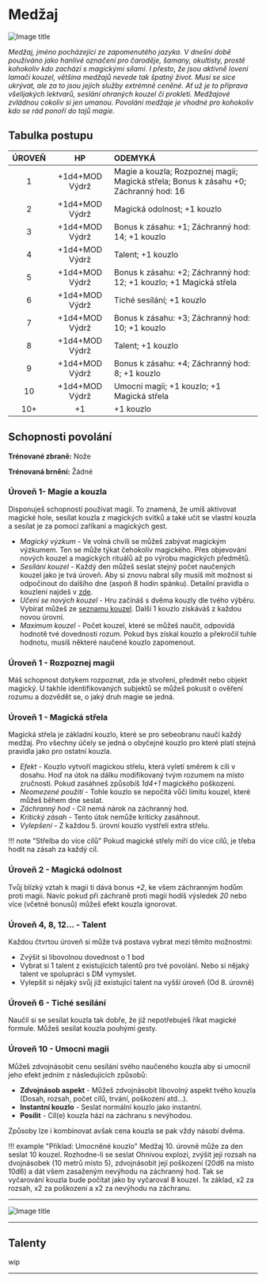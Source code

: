 # Medžaj

![Image title](/assets/classes/medzaj.webp)

*Medžaj, jméno pocházející ze zapomenutého jazyka. V dnešní době používáno jako hanlivé označení pro čaroděje, šamany, okultisty, prostě kohokoliv kdo zachází s  magickými silami. I přesto, že jsou aktivně loveni lamači kouzel, většina medžajů nevede tak špatný život. Musí se sice ukrývat, ale za to jsou jejich služby extrémně ceněné. Ať už je to příprava všelijakých lektvarů, seslání ohraných kouzel či prokletí. Medžajové zvládnou cokoliv si jen umanou. Povolání medžaje je vhodné pro kohokoliv kdo se rád ponoří do tajů magie.*

## Tabulka postupu

| ÚROVEŇ |       HP       | ODEMYKÁ                                                      |
| :----: | :------------: | :----------------------------------------------------------- |
|   1    | +1d4+MOD Výdrž | Magie a kouzla; Rozpoznej magii; Magická střela; Bonus k zásahu +0; Záchranný hod: 16 |
|   2    | +1d4+MOD Výdrž | Magická odolnost; +1 kouzlo                                  |
|   3    | +1d4+MOD Výdrž | Bonus k zásahu: +1; Záchranný hod: 14; +1 kouzlo             |
|   4    | +1d4+MOD Výdrž | Talent; +1 kouzlo                                            |
|   5    | +1d4+MOD Výdrž | Bonus k zásahu: +2; Záchranný hod: 12; +1 kouzlo; +1 Magická střela |
|   6    | +1d4+MOD Výdrž | Tiché sesílání; +1 kouzlo                                    |
|   7    | +1d4+MOD Výdrž | Bonus k zásahu: +3; Záchranný hod: 10; +1 kouzlo             |
|   8    | +1d4+MOD Výdrž | Talent; +1 kouzlo                                            |
|   9    | +1d4+MOD Výdrž | Bonus k zásahu: +4; Záchranný hod: 8; +1 kouzlo              |
|   10   | +1d4+MOD Výdrž | Umocni magii; +1 kouzlo; +1 Magická střela                   |
|  10+   |       +1       | +1 kouzlo                                                    |

## Schopnosti povolání

**Trénované zbraně:** Nože

**Trénovaná brnění:** Žádné

### Úroveň 1-  Magie a kouzla

Disponuješ schopností používat magii. To znamená, že umíš aktivovat magické hole, sesílat kouzla z magických svitků a také učit se vlastní kouzla a sesílat je za pomocí zaříkaní a magických gest.  

- *Magický výzkum* - Ve volná chvíli se můžeš zabývat magickým výzkumem. Ten se může týkat čehokoliv magického. Přes objevování nových kouzel a magických rituálů až po výrobu magických předmětů. 
- *Sesílání kouzel* - Každý den můžeš seslat stejný počet naučených kouzel jako je tvá úroveň. Aby si znovu nabral síly musíš mít možnost si odpočinout do dalšího dne (aspoň 8 hodin spánku). Detailní pravidla o kouzlení najdeš v [zde](/Aldir%20%28Zasazení%29/magic). 
- *Učení se nových kouzel* - Hru začínáš s dvěma kouzly dle tvého výběru. Vybírat můžeš ze [seznamu kouzel](/Aldir%20%28Zasazení%29/magic/#kouzla). Další 1 kouzlo získáváš z každou novou úrovní.  
- *Maximum kouzel* - Počet kouzel, které se můžeš naučit, odpovídá hodnotě tvé dovednosti rozum. Pokud bys získal kouzlo a překročil tuhle hodnotu, musíš některé naučené kouzlo zapomenout.

### Úroveň 1 - Rozpoznej magii

Máš schopnost dotykem rozpoznat, zda je stvoření, předmět nebo objekt magický. U takhle identifikovaných subjektů se můžeš pokusit o ověření rozumu a dozvědět se, o jaký druh magie se jedná.

### Úroveň 1 - Magická střela

Magická střela je základní kouzlo, které se pro sebeobranu naučí každý medžaj. Pro všechny účely se jedná o obyčejné kouzlo pro které platí stejná pravidla jako pro ostatní kouzla. 

- *Efekt* - Kouzlo vytvoří magickou střelu, která vyletí směrem k cíli v dosahu. Hoď na útok na dálku modifikovaný tvým rozumem na místo zručnosti. Pokud zasáhneš způsobíš *1d4+1* magického poškození. 
- *Neomezené použití* - Tohle kouzlo se nepočítá vůči limitu kouzel, které můžeš během dne seslat. 
- *Záchranný hod* - Cíl nemá nárok na záchranný hod.  
- *Kritický zásah* - Tento útok nemůže kriticky zasáhnout. 
- *Vylepšení* - Z každou 5. úrovní kouzlo vystřelí extra střelu. 

!!! note "Střelba do více cílů"
    Pokud magické střely míří do více cílů, je třeba hodit na zásah za každý cíl.

### Úroveň 2 - Magická odolnost

Tvůj blízký vztah k magii ti dává bonus *+2*, ke všem záchranným hodům proti magii. Navíc pokud při záchraně proti magii hodíš výsledek *20* nebo více (včetně bonusů) můžeš efekt kouzla ignorovat.

### Úroveň 4, 8, 12... - Talent

Každou čtvrtou úroveň si může tvá postava vybrat mezi těmito možnostmi:

- Zvýšit si libovolnou dovednost o 1 bod
- Vybrat si 1 talent z existujících talentů pro tvé povolání. Nebo si nějaký talent ve spolupráci s DM vymyslet.
- Vylepšit si nějaký svůj již existující talent na vyšší úroveň (Od 8. úrovně)

### Úroveň 6 - Tiché sesílání

Naučil si se sesílat kouzla tak dobře, že již nepotřebuješ říkat magické formule. Můžeš sesílat kouzla pouhými gesty.

### Úroveň 10 - Umocni magii

Můžeš zdvojnásobit cenu sesílání svého naučeného kouzla aby si umocnil jeho efekt jedním z následujících způsobů:

- **Zdvojnásob aspekt** - Můžeš zdvojnásobit libovolný aspekt tvého kouzla (Dosah, rozsah, počet cílů, trvání, poškození atd...).
- **Instantní kouzlo** - Seslat normální kouzlo jako instantní.
- **Posílit** - Cíl(e) kouzla hází na záchranu s nevýhodou.

Způsoby lze i kombinovat avšak cena kouzla se pak vždy násobí dvěma. 

!!! example "Příklad: Umocněné kouzlo"
    Medžaj 10. úrovně může za den seslat 10 kouzel. Rozhodne-li se seslat Ohnivou explozi, zvýšit její rozsah na dvojnásobek (10 metrů místo 5), zdvojnásobit její poškození (20d6 na místo 10d6) a dát všem zasaženým nevýhodu na záchranný hod. Tak se vyčarování kouzla bude počítat jako by vyčaroval 8 kouzel. 1x základ, x2 za rozsah, x2 za poškození a x2 za nevýhodu na záchranu.



---

![Image title](/assets/talent_banners/medz.webp)

---

## Talenty

wip

---

